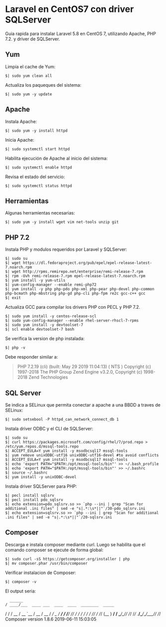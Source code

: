# Laravel en CentOS7 con driver SQLServer

Guia rapida para instalar Laravel 5.8 en CentOS 7, utilizando Apache, PHP 7.2. y driver de SQLServer.

## Yum

Limpia el cache de Yum:

```
$| sudo yum clean all
```

Actualiza los paqueques del sistema:

```
$| sudo yum -y update
```

## Apache

Instala Apache:

```
$| sudo yum -y install httpd
```

Inicia Apache:

```
$| sudo systemctl start httpd
```

Habilita ejecución de Apache al inicio del sistema:

```
$| sudo systemctl enable httpd
```

Revisa el estado del servicio:

```
$| sudo systemctl status httpd
```

## Herramientas

Algunas herramientas necesarias:

```
$| sudo yum -y install wget vim net-tools unzip git 
```

## PHP 7.2

Instala PHP y modulos requeridos por Laravel y SQLServer:

```
$| sudo su
$| wget https://dl.fedoraproject.org/pub/epel/epel-release-latest-7.noarch.rpm
$| wget http://rpms.remirepo.net/enterprise/remi-release-7.rpm
$| rpm -Uvh remi-release-7.rpm epel-release-latest-7.noarch.rpm
$| yum install -y yum-utils
$| yum-config-manager --enable remi-php72
$| yum install -y php php-pdo php-xml php-pear php-devel php-common php-bcmath php-mbstring php-gd php-cli php-fpm re2c gcc-c++ gcc
$| exit
```

Actualiza GCC para compilar los drivers PHP con PECL y PHP 7.2.

```
$| sudo yum install -y centos-release-scl
$| sudo yum-config-manager --enable rhel-server-rhscl-7-rpms
$| sudo yum install -y devtoolset-7
$| scl enable devtoolset-7 bash
```

Se verifica la version de php instalada:

```
$| php -v
```

Debe responder similar a:

> PHP 7.2.19 (cli) (built: May 29 2019 11:04:13) ( NTS )
> Copyright (c) 1997-2018 The PHP Group
> Zend Engine v3.2.0, Copyright (c) 1998-2018 Zend Technologies

## SQL Server

Se indica a SELinux que permita conectar a apache a una BBDD a traves de SELinux:

```
$| sudo setsebool -P httpd_can_network_connect_db 1
```

Instala driver ODBC y el CLI de SQLServer:

```
$| sudo su
$| curl https://packages.microsoft.com/config/rhel/7/prod.repo > /etc/yum.repos.d/mssql-tools.repo
$| ACCEPT_EULA=Y yum install -y msodbcsql17 mssql-tools
$| yum remove unixODBC-utf16 unixODBC-utf16-devel #to avoid conflicts
$| ACCEPT_EULA=Y yum install -y msodbcsql17 mssql-tools
$| echo 'export PATH="$PATH:/opt/mssql-tools/bin"' >> ~/.bash_profile
$| echo 'export PATH="$PATH:/opt/mssql-tools/bin"' >> ~/.bashrc
$| source ~/.bashrc
$| yum install -y unixODBC-devel
 ```
 
Instala driver SQLServer para PHP:
 
 ```
$| pecl install sqlsrv
$| pecl install pdo_sqlsrv
$| echo extension=pdo_sqlsrv.so >> `php --ini | grep "Scan for additional .ini files" | sed -e "s|.*:\s*||"`/30-pdo_sqlsrv.ini
$| echo extension=sqlsrv.so >> `php --ini | grep "Scan for additional .ini files" | sed -e "s|.*:\s*||"`/20-sqlsrv.ini
 ```

## Composer

Descarga e instala composer mediante curl. Luego se habilita que el comando composer se ejecute de forma global:

```
$| sudo curl -sS https://getcomposer.org/installer | php
$| mv composer.phar /usr/bin/composer
```

Verificar instalacion de Composer:

```
$| composer -v
```

El output seria:

>
      ______
    / ____/___  ____ ___  ____  ____  ________  _____
  / /   / __ \/ __ `__ \/ __ \/ __ \/ ___/ _ \/ ___/ 
/ /___/ /_/ / / / / / / /_/ / /_/ (__  )  __/ / 
\____/\____/_/ /_/ /_/ .___/\____/____/\___/_/ 
                    /_/ 
Composer version 1.8.6 2019-06-11 15:03:05
>
